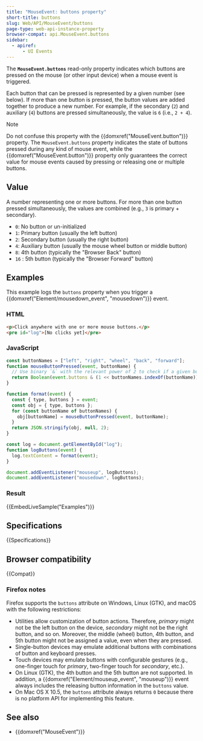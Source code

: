 ```yaml
---
title: "MouseEvent: buttons property"
short-title: buttons
slug: Web/API/MouseEvent/buttons
page-type: web-api-instance-property
browser-compat: api.MouseEvent.buttons
sidebar:
  - apiref:
      - UI Events
---
```


The **`MouseEvent.buttons`** read-only property indicates which buttons are pressed on the mouse (or other input device) when a mouse event is triggered.

Each button that can be pressed is represented by a given number (see below).
If more than one button is pressed, the button values are added together to produce a new number.
For example, if the secondary (`2`) and auxiliary (`4`) buttons are pressed simultaneously, the value is `6` (i.e., `2 + 4`).

> [!NOTE]
> Do not confuse this property with the {{domxref("MouseEvent.button")}} property.
> The `MouseEvent.buttons` property indicates the state of buttons pressed during any kind of mouse event,
> while the {{domxref("MouseEvent.button")}} property only guarantees the correct value for mouse events caused by pressing or releasing one or multiple buttons.

## Value

A number representing one or more buttons.
For more than one button pressed simultaneously, the values are combined (e.g., `3` is primary + secondary).

- `0`: No button or un-initialized
- `1`: Primary button (usually the left button)
- `2`: Secondary button (usually the right button)
- `4`: Auxiliary button (usually the mouse wheel button or middle
  button)
- `8`: 4th button (typically the "Browser Back" button)
- `16` : 5th button (typically the "Browser Forward" button)

## Examples

This example logs the `buttons` property when you trigger a {{domxref("Element/mousedown_event", "mousedown")}} event.

### HTML

```html
<p>Click anywhere with one or more mouse buttons.</p>
<pre id="log">[No clicks yet]</pre>
```

### JavaScript

```js
const buttonNames = ["left", "right", "wheel", "back", "forward"];
function mouseButtonPressed(event, buttonName) {
  // Use binary `&` with the relevant power of 2 to check if a given button is pressed
  return Boolean(event.buttons & (1 << buttonNames.indexOf(buttonName)));
}

function format(event) {
  const { type, buttons } = event;
  const obj = { type, buttons };
  for (const buttonName of buttonNames) {
    obj[buttonName] = mouseButtonPressed(event, buttonName);
  }
  return JSON.stringify(obj, null, 2);
}

const log = document.getElementById("log");
function logButtons(event) {
  log.textContent = format(event);
}

document.addEventListener("mouseup", logButtons);
document.addEventListener("mousedown", logButtons);
```

### Result

{{EmbedLiveSample("Examples")}}

## Specifications

{{Specifications}}

## Browser compatibility

{{Compat}}

### Firefox notes

Firefox supports the `buttons` attribute on Windows, Linux (GTK), and macOS
with the following restrictions:

- Utilities allow customization of button actions.
  Therefore, _primary_ might not be the left button on the device, _secondary_ might not be the right button, and so on.
  Moreover, the middle (wheel) button, 4th button, and 5th button might not be assigned a value, even when they are pressed.
- Single-button devices may emulate additional buttons with combinations of button and keyboard presses.
- Touch devices may emulate buttons with configurable gestures (e.g., one-finger touch for _primary_, two-finger touch for _secondary_, etc.).
- On Linux (GTK), the 4th button and the 5th button are not supported.
  In addition, a {{domxref("Element/mouseup_event", "mouseup")}} event always includes the releasing button information in the `buttons` value.
- On Mac OS X 10.5, the `buttons` attribute always returns `0` because there is no platform API for implementing this feature.

## See also

- {{domxref("MouseEvent")}}
